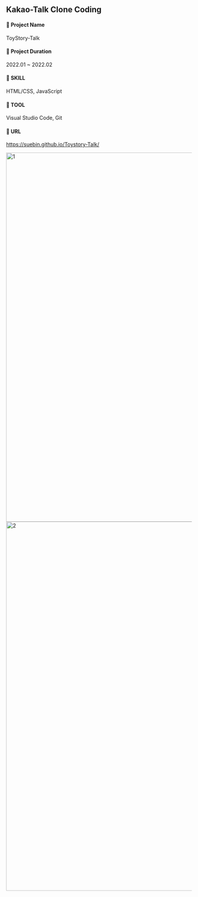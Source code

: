 ## Kakao-Talk Clone Coding
#### 📌 Project Name <br>
ToyStory-Talk <br>
#### 📌 Project Duration <br>
2022.01 ~ 2022.02 <br>
#### 📌 SKILL <br>
HTML/CSS, JavaScript <br>
#### 📌 TOOL <br>
Visual Studio Code, Git <br>
#### 📌 URL <br>
https://suebin.github.io/Toystory-Talk/ <br>


<img width="1000" alt="1" src="https://user-images.githubusercontent.com/97905221/180120993-5f3cf282-9df3-43bb-b912-5e9a8d3f7214.png">
<img width="1000" alt="2" src="https://user-images.githubusercontent.com/97905221/180121006-c95e1e69-56be-44f8-8055-2c1508c3aebf.png">
